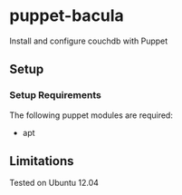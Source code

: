 puppet-bacula
=============

Install and configure couchdb with Puppet

## Setup

### Setup Requirements

The following puppet modules are required:

- apt

## Limitations

Tested on Ubuntu 12.04
